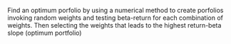 Find an optimum porfolio by using a numerical method to create porfolios invoking random weights and testing beta-return for each combination of weights. Then selecting the weights that leads to the highest return-beta slope (optimum portfolio)
